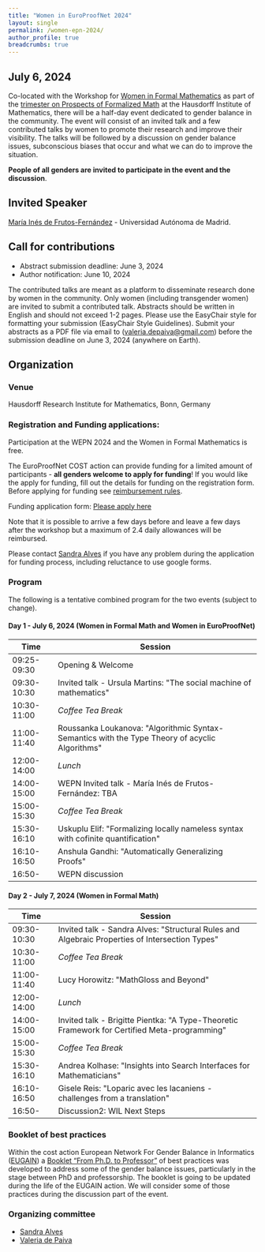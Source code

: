 ```yaml
---
title: "Women in EuroProofNet 2024"
layout: single
permalink: /women-epn-2024/
author_profile: true
breadcrumbs: true
---
```

## July 6, 2024

Co-located with the Workshop for [Women in Formal Mathematics](https://www.mathematics.uni-bonn.de/him/programs/special-events/women-in-formal-math) as part of the [trimester on Prospects of Formalized Math](https://www.him.uni-bonn.de/programs/future-programs/future-trimester-programs/prospects-of-formal-mathematics/description/) at the Hausdorff Institute of Mathematics, there will be a half-day event dedicated to gender balance in the community.
The event will consist of an invited talk and a few contributed talks by women to promote their research and improve their visibility. 
The talks will be followed by a discussion on gender balance issues, subconscious biases that occur and what we can do to improve the situation.

**People of all genders are invited to participate in the event and the discussion**.

## Invited Speaker

[María Inés de Frutos-Fernández](https://mariainesdff.github.io) - Universidad Autónoma de Madrid.

## Call for contributions
* Abstract submission deadline: June 3, 2024
* Author notification:  June 10, 2024

The contributed talks are meant as a platform to disseminate research done by women in the community. Only women (including transgender women) are invited to submit a contributed talk. Abstracts should be written in English and should not exceed 1-2 pages. Please use the EasyChair style for formatting your submission (EasyChair Style Guidelines).
Submit your abstracts as a PDF file via email to (valeria.depaiva@gmail.com) before the submission deadline on June 3, 2024 (anywhere on Earth).


## Organization

### Venue

Hausdorff Research Institute for Mathematics, Bonn, Germany

### Registration and Funding applications:

Participation at the WEPN 2024 and the Women in Formal Mathematics is free.

The EuroProofNet COST action can provide funding for a limited amount of participants - **all genders welcome to apply for funding**! If you would like the apply for funding, fill out the details for funding on the registration form. Before applying for funding see [reimbursement rules](../reimbursement-rules).

Funding application form: [Please apply here](https://docs.google.com/forms/d/e/1FAIpQLSe6uXqOorYKbeaSn_LfnVH6HHL_CeMX0UeqvOFNbAeWMy0OLw/viewform?usp=sf_link)

Note that it is possible to arrive a few days before and leave a few days after the workshop but a maximum of 2.4 daily allowances will be reimbursed.

Please contact [Sandra Alves](sandra@fc.up.pt) if you have any problem during the application for funding process, including reluctance to use google forms.

### Program

The following is a tentative combined program for the two events (subject to change).
#### Day 1 - July 6, 2024 (Women in Formal Math and Women in EuroProofNet)

| Time        | Session |
| ----------- | ----------- |
| 09:25-09:30 | Opening & Welcome |
| 09:30-10:30 | Invited talk - Ursula Martins: "The social machine of mathematics" |
| 10:30-11:00 |  _Coffee Tea Break_ |
| 11:00-11:40 | Roussanka Loukanova: "Algorithmic Syntax-Semantics with the Type Theory of acyclic Algorithms" |
| 12:00-14:00 | _Lunch_ |
| 14:00-15:00 | WEPN Invited talk - María Inés de Frutos-Fernández: TBA |
| 15:00-15:30 | _Coffee Tea Break_ |
| 15:30-16:10 | Uskuplu Elif: "Formalizing locally nameless syntax with cofinite quantification" |
| 16:10-16:50 | Anshula Gandhi: "Automatically Generalizing Proofs" |
| 16:50-      | WEPN discussion |

#### Day 2 - July 7, 2024 (Women in Formal Math)

| Time        | Session |
| ----------- | ----------- |
| 09:30-10:30 | Invited talk - Sandra Alves: "Structural Rules and Algebraic Properties of Intersection Types" |
| 10:30-11:00 |  _Coffee Tea Break_ |
| 11:00-11:40 | Lucy Horowitz: "MathGloss and Beyond" |
| 12:00-14:00 | _Lunch_ |
| 14:00-15:00 | Invited talk - Brigitte Pientka: "A Type-Theoretic Framework for Certified Meta-programming" |
| 15:00-15:30 | _Coffee Tea Break_ |
| 15:30-16:10 | Andrea Kolhase: "Insights into Search Interfaces for Mathematicians" |
| 16:10-16:50 | Gisele Reis: "Loparic avec les lacaniens - challenges from a translation" |
| 16:50-      | Discussion2: WIL Next Steps |

### Booklet of best practices
Within the cost action European Network For Gender Balance in Informatics ([EUGAIN](https://eugain.eu/)) a [Booklet “From Ph.D. to Professor”](https://eugain.eu/results/deliverables/) of best practices was developed to address some of the gender balance issues, particularly in the stage between PhD and professorship. The booklet is going to be updated during the life of the EUGAIN action.
We will consider some of those practices during the discussion part of the event.

### Organizing committee
* [Sandra Alves](https://www.dcc.fc.up.pt/~sandra/Home/Home.html)
* [Valeria de Paiva](https://vcvpaiva.github.io)

